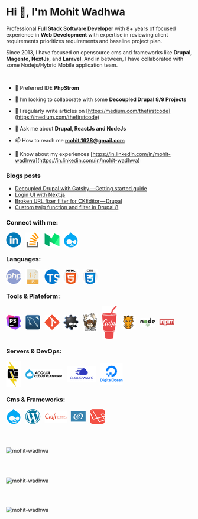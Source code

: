 <h1 align="left">Hi 👋, I'm Mohit Wadhwa</h1>
<p align="left">Professional <strong>Full Stack Software Developer</strong> with 8+ years of focused experience in <strong>Web Development</strong> with expertise in reviewing client requirements prioritizes requirements and baseline project plan.</p>
<p align="left">Since 2013, I have focused on opensource cms and frameworks like <strong>Drupal, Magento, NextJs</strong>, and <strong>Laravel</strong>. And in between, I have collaborated with some Nodejs/Hybrid Mobile application team.</p>
<br/>

- 🔭 Preferred IDE **PhpStrom**

- 👯 I’m looking to collaborate with some **Decoupled Drupal 8/9 Projects**

- 📝 I regularly write articles on [https://medium.com/thefirstcode](https://medium.com/thefirstcode)

- 💬 Ask me about **Drupal, ReactJs and NodeJs**

- 📫 How to reach me **mohit.1628@gmail.com**

- 📄 Know about my experiences [https://in.linkedin.com/in/mohit-wadhwa](https://in.linkedin.com/in/mohit-wadhwa)

### Blogs posts
<!-- BLOG-POST-LIST:START -->
- [Decoupled Drupal with Gatsby — Getting started guide](https://medium.com/thefirstcode/decoupled-drupal-with-gatsby-getting-started-guide-e5b60013124d?source=rss-af599a8fb8ec------2)
- [Login UI with Next.js](https://medium.com/thefirstcode/login-ui-with-next-js-d62413e7ede3?source=rss-af599a8fb8ec------2)
- [Broken URL fixer filter for CKEditor — Drupal](https://medium.com/thefirstcode/broken-url-fixer-filter-for-ckeditor-drupal-ca9768271e1d?source=rss-af599a8fb8ec------2)
- [Custom twig function and filter in Drupal 8](https://medium.com/thefirstcode/custom-twig-function-and-filter-in-drupal-8-cd98c160ec4e?source=rss-af599a8fb8ec------2)
<!-- BLOG-POST-LIST:END -->           

<h3 align="left">Connect with me:</h3>
<p align="left">
<a href="https://linkedin.com/in/mohit-wadhwa" target="blank"><img align="center" src="https://raw.githubusercontent.com/mohit-wadhwa/mohit-wadhwa/main/assets/social/linkedin.png" alt="mohit-wadhwa" width="40" /></a>&nbsp;&nbsp;
<a href="https://stackoverflow.com/users/4253598" target="blank"><img align="center" src="https://raw.githubusercontent.com/mohit-wadhwa/mohit-wadhwa/main/assets/social/stack-overflow.png" alt="3090761" width="40" /></a>&nbsp;&nbsp;
<a href="https://medium.com/@mohitweb" target="blank"><img align="center" src="https://raw.githubusercontent.com/mohit-wadhwa/mohit-wadhwa/main/assets/social/medium.png" alt="@mohitweb" width="40" /></a>&nbsp;&nbsp;
<a href="https://www.drupal.org/u/mohitw" target="blank"><img align="center" src="https://raw.githubusercontent.com/mohit-wadhwa/mohit-wadhwa/main/assets/social/drupal.png" alt="mohit-wadhwa" width="40" /></a>&nbsp;&nbsp;
</p>

<h3 align="left">Languages:</h3>
<p align="left"><img align="center" src="https://raw.githubusercontent.com/mohit-wadhwa/mohit-wadhwa/main/assets/langs/php.png" alt="php" width="40" />&nbsp;&nbsp;
<img align="center" src="https://raw.githubusercontent.com/mohit-wadhwa/mohit-wadhwa/main/assets/langs/javascript.png" alt="javascript" width="40" />&nbsp;&nbsp;
<img align="center" src="https://raw.githubusercontent.com/mohit-wadhwa/mohit-wadhwa/main/assets/langs/typescript.png" alt="typescript" width="40" />&nbsp;&nbsp;
<img align="center" src="https://raw.githubusercontent.com/mohit-wadhwa/mohit-wadhwa/main/assets/langs/html-5.png" alt="html-5" width="40" />&nbsp;&nbsp;
<img align="center" src="https://raw.githubusercontent.com/mohit-wadhwa/mohit-wadhwa/main/assets/langs/css.png" alt="css" width="40" /></p>


<h3 align="left">Tools & Plateform:</h3>
<p align="left"><img align="center" src="https://raw.githubusercontent.com/mohit-wadhwa/mohit-wadhwa/main/assets/tools/phpstrom.jpeg" alt="phpstrom" width="40" />&nbsp;&nbsp;
<img align="center" src="https://raw.githubusercontent.com/mohit-wadhwa/mohit-wadhwa/main/assets/tools/workbench.jpeg" alt="workbench" width="40" />&nbsp;&nbsp;
<img align="center" src="https://raw.githubusercontent.com/mohit-wadhwa/mohit-wadhwa/main/assets/tools/git.png" alt="git" width="40" />&nbsp;&nbsp;
<img align="center" src="https://raw.githubusercontent.com/mohit-wadhwa/mohit-wadhwa/main/assets/tools/drush.png" alt="drush" width="40" />&nbsp;&nbsp;
<img align="center" src="https://raw.githubusercontent.com/mohit-wadhwa/mohit-wadhwa/main/assets/tools/composer.png" alt="composer" width="40" />&nbsp;&nbsp;
<img align="center" src="https://raw.githubusercontent.com/mohit-wadhwa/mohit-wadhwa/main/assets/tools/gulp.png" alt="gulp" width="40" />&nbsp;&nbsp;
<img align="center" src="https://raw.githubusercontent.com/mohit-wadhwa/mohit-wadhwa/main/assets/tools/grunt.svg" alt="grunt" width="40" />&nbsp;&nbsp;
<img align="center" src="https://raw.githubusercontent.com/mohit-wadhwa/mohit-wadhwa/main/assets/tools/nodejs.png" alt="nodejs" width="40" />&nbsp;&nbsp;
<img align="center" src="https://raw.githubusercontent.com/mohit-wadhwa/mohit-wadhwa/main/assets/tools/npm.png" alt="npm" width="40" /></p>

<h3 align="left">Servers & DevOps:</h3>
<p align="left">
<img align="center" src="https://raw.githubusercontent.com/mohit-wadhwa/mohit-wadhwa/main/assets/servers/pantheon.svg" alt="pantheon" width="40" />&nbsp;&nbsp;
<img align="center" src="https://raw.githubusercontent.com/mohit-wadhwa/mohit-wadhwa/main/assets/servers/cloud-platform.svg" alt="Acquia" width="100" />&nbsp;&nbsp;
<img align="center" src="https://raw.githubusercontent.com/mohit-wadhwa/mohit-wadhwa/main/assets/servers/cloudways.png" alt="cloudways" width="80" />&nbsp;&nbsp;
<img align="center" src="https://raw.githubusercontent.com/mohit-wadhwa/mohit-wadhwa/main/assets/servers/digital-ocean.png" alt="Digital Ocean" width="60" />
</p>

<h3 align="left">Cms & Frameworks:</h3>
<p align="left">
<img align="center" src="https://raw.githubusercontent.com/mohit-wadhwa/mohit-wadhwa/main/assets/cms/drupal.png" alt="Drupal 7/8/9" width="40" />&nbsp;&nbsp;
<img align="center" src="https://raw.githubusercontent.com/mohit-wadhwa/mohit-wadhwa/main/assets/cms/wordpress.png" alt="wordpress" width="40" />&nbsp;&nbsp;
<img align="center" src="https://raw.githubusercontent.com/mohit-wadhwa/mohit-wadhwa/main/assets/cms/craft-cms.png" alt="craft cms" width="60" />&nbsp;&nbsp;
<img align="center" src="https://raw.githubusercontent.com/mohit-wadhwa/mohit-wadhwa/main/assets/cms/expressionengine.png" alt="Expression Engine" width="40" />&nbsp;&nbsp;
<img align="center" src="https://raw.githubusercontent.com/mohit-wadhwa/mohit-wadhwa/main/assets/cms/laravel.png" alt="Laravel" width="40" />
</p>
<br/>
<br/>
<p><img align="center" src="https://github-readme-stats.vercel.app/api?username=mohit-wadhwa&show_icons=true&locale=en" alt="mohit-wadhwa" /></p>
<br/>
<br/>
<p><img align="center" src="https://github-readme-streak-stats.herokuapp.com/?user=mohit-wadhwa&" alt="mohit-wadhwa" /></p>
<br/>
<br/>
<p><img align="left" src="https://github-readme-stats.vercel.app/api/top-langs?username=mohit-wadhwa&show_icons=true&locale=en&layout=compact" alt="mohit-wadhwa" /></p>
<br/>
<br/>
